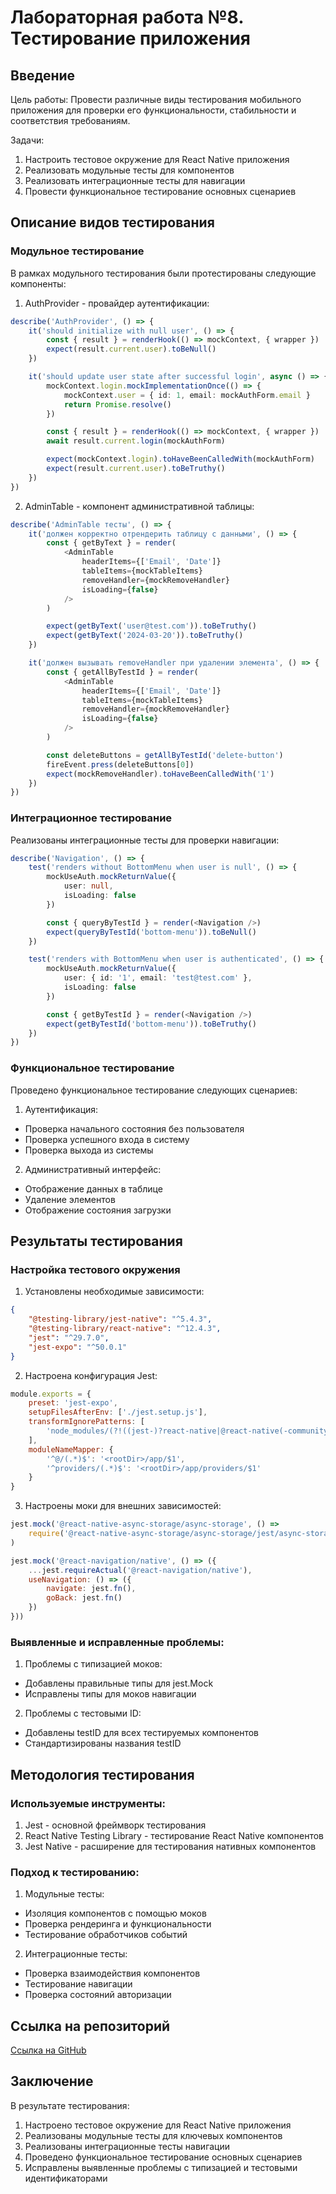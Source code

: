 # Лабораторная работа №8. Тестирование приложения

## Введение

Цель работы: Провести различные виды тестирования мобильного приложения для проверки его функциональности, стабильности и соответствия требованиям.

Задачи:
1. Настроить тестовое окружение для React Native приложения
2. Реализовать модульные тесты для компонентов
3. Реализовать интеграционные тесты для навигации
4. Провести функциональное тестирование основных сценариев

## Описание видов тестирования

### Модульное тестирование

В рамках модульного тестирования были протестированы следующие компоненты:

1. AuthProvider - провайдер аутентификации:
```typescript
describe('AuthProvider', () => {
    it('should initialize with null user', () => {
        const { result } = renderHook(() => mockContext, { wrapper })
        expect(result.current.user).toBeNull()
    })

    it('should update user state after successful login', async () => {
        mockContext.login.mockImplementationOnce(() => {
            mockContext.user = { id: 1, email: mockAuthForm.email }
            return Promise.resolve()
        })

        const { result } = renderHook(() => mockContext, { wrapper })
        await result.current.login(mockAuthForm)

        expect(mockContext.login).toHaveBeenCalledWith(mockAuthForm)
        expect(result.current.user).toBeTruthy()
    })
})
```

2. AdminTable - компонент административной таблицы:
```typescript
describe('AdminTable тесты', () => {
    it('должен корректно отрендерить таблицу с данными', () => {
        const { getByText } = render(
            <AdminTable
                headerItems={['Email', 'Date']}
                tableItems={mockTableItems}
                removeHandler={mockRemoveHandler} 
                isLoading={false}
            />
        )

        expect(getByText('user@test.com')).toBeTruthy()
        expect(getByText('2024-03-20')).toBeTruthy()
    })

    it('должен вызывать removeHandler при удалении элемента', () => {
        const { getAllByTestId } = render(
            <AdminTable
                headerItems={['Email', 'Date']}
                tableItems={mockTableItems}
                removeHandler={mockRemoveHandler} 
                isLoading={false}
            />
        )

        const deleteButtons = getAllByTestId('delete-button')
        fireEvent.press(deleteButtons[0])
        expect(mockRemoveHandler).toHaveBeenCalledWith('1')
    })
})
```

### Интеграционное тестирование

Реализованы интеграционные тесты для проверки навигации:

```typescript
describe('Navigation', () => {
    test('renders without BottomMenu when user is null', () => {
        mockUseAuth.mockReturnValue({
            user: null,
            isLoading: false
        })

        const { queryByTestId } = render(<Navigation />)
        expect(queryByTestId('bottom-menu')).toBeNull()
    })

    test('renders with BottomMenu when user is authenticated', () => {
        mockUseAuth.mockReturnValue({
            user: { id: '1', email: 'test@test.com' },
            isLoading: false
        })

        const { getByTestId } = render(<Navigation />)
        expect(getByTestId('bottom-menu')).toBeTruthy()
    })
})
```

### Функциональное тестирование

Проведено функциональное тестирование следующих сценариев:

1. Аутентификация:
- Проверка начального состояния без пользователя
- Проверка успешного входа в систему
- Проверка выхода из системы

2. Административный интерфейс:
- Отображение данных в таблице
- Удаление элементов
- Отображение состояния загрузки

## Результаты тестирования

### Настройка тестового окружения

1. Установлены необходимые зависимости:
```json
{
    "@testing-library/jest-native": "^5.4.3",
    "@testing-library/react-native": "^12.4.3",
    "jest": "^29.7.0",
    "jest-expo": "^50.0.1"
}
```

2. Настроена конфигурация Jest:
```javascript
module.exports = {
    preset: 'jest-expo',
    setupFilesAfterEnv: ['./jest.setup.js'],
    transformIgnorePatterns: [
        'node_modules/(?!((jest-)?react-native|@react-native(-community)?)|expo(nent)?|@expo(nent)?/.*|@expo-google-fonts/.*|react-navigation|@react-navigation/.*|@unimodules/.*|unimodules|sentry-expo|native-base|react-native-svg)'
    ],
    moduleNameMapper: {
        '^@/(.*)$': '<rootDir>/app/$1',
        '^providers/(.*)$': '<rootDir>/app/providers/$1'
    }
}
```

3. Настроены моки для внешних зависимостей:
```javascript
jest.mock('@react-native-async-storage/async-storage', () =>
    require('@react-native-async-storage/async-storage/jest/async-storage-mock')
)

jest.mock('@react-navigation/native', () => ({
    ...jest.requireActual('@react-navigation/native'),
    useNavigation: () => ({
        navigate: jest.fn(),
        goBack: jest.fn()
    })
}))
```

### Выявленные и исправленные проблемы:

1. Проблемы с типизацией моков:
- Добавлены правильные типы для jest.Mock
- Исправлены типы для моков навигации

2. Проблемы с тестовыми ID:
- Добавлены testID для всех тестируемых компонентов
- Стандартизированы названия testID

## Методология тестирования

### Используемые инструменты:

1. Jest - основной фреймворк тестирования
2. React Native Testing Library - тестирование React Native компонентов
3. Jest Native - расширение для тестирования нативных компонентов

### Подход к тестированию:

1. Модульные тесты:
- Изоляция компонентов с помощью моков
- Проверка рендеринга и функциональности
- Тестирование обработчиков событий

2. Интеграционные тесты:
- Проверка взаимодействия компонентов
- Тестирование навигации
- Проверка состояний авторизации

## Ссылка на репозиторий

[Ссылка на GitHub](https://github.com/KonstantinKaz/redFlex)

## Заключение

В результате тестирования:
1. Настроено тестовое окружение для React Native приложения
2. Реализованы модульные тесты для ключевых компонентов
3. Реализованы интеграционные тесты навигации
4. Проведено функциональное тестирование основных сценариев
5. Исправлены выявленные проблемы с типизацией и тестовыми идентификаторами
